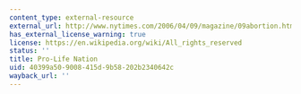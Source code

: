 ```yaml
---
content_type: external-resource
external_url: http://www.nytimes.com/2006/04/09/magazine/09abortion.html?ex=1302235200&en=d855d80018cd6c56&ei=5088&partner=rssuserland
has_external_license_warning: true
license: https://en.wikipedia.org/wiki/All_rights_reserved
status: ''
title: Pro-Life Nation
uid: 40399a50-9008-415d-9b58-202b2340642c
wayback_url: ''
---
```

